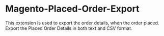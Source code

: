 # Magento-Placed-Order-Export
This extension is used to export the order details,  when the order placed.
Export the Placed Order Details in both text and CSV format.
